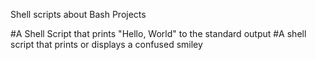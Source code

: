 Shell scripts about Bash Projects

#A Shell Script that prints "Hello, World" to the standard output
#A shell script that prints or displays a confused smiley
